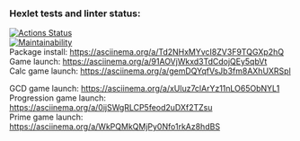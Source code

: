 ### Hexlet tests and linter status:
[![Actions Status](https://github.com/hiperonsky/python-project-49/workflows/hexlet-check/badge.svg)](https://github.com/hiperonsky/python-project-49/actions)  
[![Maintainability](https://api.codeclimate.com/v1/badges/a3a5dc8fc46d3b7c3a69/maintainability)](https://codeclimate.com/github/hiperonsky/python-project-49/maintainability)  
Package install: https://asciinema.org/a/Td2NHxMYvcI8ZV3F9TQGXp2hQ  
Game launch: https://asciinema.org/a/91AOVjWkxd3TdCdojQEy5qbVt  
Calc game launch: https://asciinema.org/a/gemDQYqfVsJb3fm8AXhUXRSpl 
<script async id="asciicast-gemDQYqfVsJb3fm8AXhUXRSpl" src="https://asciinema.org/a/gemDQYqfVsJb3fm8AXhUXRSpl.js"></script>  
GCD game launch: https://asciinema.org/a/xUluz7clArYz11nLO65ObNYL1  
Progression game launch: https://asciinema.org/a/0ijSWgRLCP5feod2uDXf2TZsu  
Prime game launch: https://asciinema.org/a/WkPQMkQMjPy0Nfo1rkAz8hdBS  
